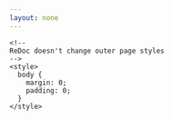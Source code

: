 ```yaml
---
layout: none
---
```

<html>
  <head>
    <title>Nexus Channel Redoc Wrapper</title>
    <!-- needed for adaptive design -->
    <meta charset="utf-8"/>
    <meta name="viewport" content="width=device-width, initial-scale=1">
    <link href="https://fonts.googleapis.com/css?family=Montserrat:300,400,700|Roboto:300,400,700" rel="stylesheet">

    <!--
    ReDoc doesn't change outer page styles
    -->
    <style>
      body {
        margin: 0;
        padding: 0;
      }
    </style>
  </head>
  <body>
    <redoc spec-url="{{ "resource_types/link/1001-linkhandshake/linkhandshake.oas.yaml" | relative_url }}" hide-download-button></redoc>
    <script src="https://cdn.jsdelivr.net/npm/redoc@next/bundles/redoc.standalone.js"> </script>
  </body>
</html>
